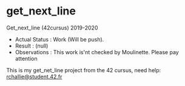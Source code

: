 # get_next_line
Get_next_line (42cursus) 2019-2020

- Actual Status : Work (Will be push).
- Result        : (null)
- Observations  : This work is'nt checked by Moulinette. Please pay attention

This is my get_net_line project from the 42 cursus,
need help:
rchallie@student.42.fr

